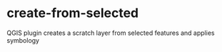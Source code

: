 # create-from-selected
QGIS plugin creates a scratch layer from selected features and applies symbology
